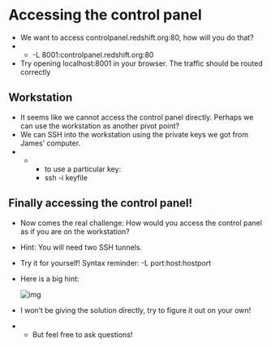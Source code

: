 # Accessing the control panel

* We want to access controlpanel.redshift.org:80, how will you do that?
* * -L 8001:controlpanel.redshift.org:80
* Try opening localhost:8001 in your browser. The traffic should be routed correctly

## Workstation

* It seems like we cannot access the control panel directly. Perhaps we can use the workstation as another pivot point?
* We can SSH into the workstation using the private keys we got from James’ computer.
* * * to use a particular key:
    * ssh -i keyfile

## Finally accessing the control panel!

* Now comes the real challenge: How would you access the control panel as if you are on the workstation?
* Hint: You will need two SSH tunnels.
* Try it for yourself! Syntax reminder: -L port:host:hostport
* Here is a big hint:

  ![img](https://lh5.googleusercontent.com/yjXwBDwuiwJz4G2lO-ScIn4rg1JdN9iGXd12yvYmzs4QXEgY1ta8iOhq1Z_vbabAWP1OKiTUWdXIWjzaj567UU6shAxvcvHm2eGxPReN8N8zHpUN0f0HcgvCztJRD0uG-N1wYsEa7X4)

* I won’t be giving the solution directly, try to figure it out on your own!
* * But feel free to ask questions!

